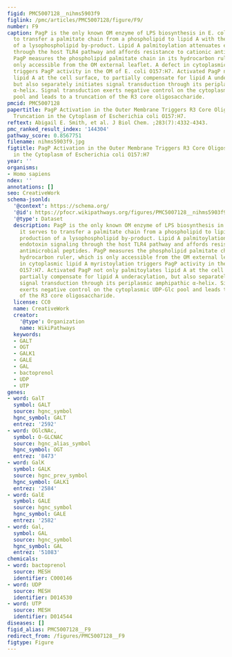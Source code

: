 ```yaml
---
figid: PMC5007128__nihms5903f9
figlink: /pmc/articles/PMC5007128/figure/F9/
number: F9
caption: PagP is the only known OM enzyme of LPS biosynthesis in E. coli, and it serves
  to transfer a palmitate chain from a phospholipid to lipid A with the production
  of a lysophospholipid by-product. Lipid A palmitoylation attenuates endotoxin signaling
  through the host TLR4 pathway and affords resistance to cationic antimicrobial peptides.
  PagP measures the phospholipid palmitate chain in its hydrocarbon ruler, which is
  only accessible from the OM external leaflet. A defect in cytoplasmic lipid A myristoylation
  triggers PagP activity in the OM of E. coli O157:H7. Activated PagP not only palmitoylates
  lipid A at the cell surface, to partially compensate for lipid A underacylation,
  but also separately initiates signal transduction through its periplasmic amphipathic
  α-helix. Signal transduction exerts negative control on the cytoplasmic UDP-Glc
  pool and leads to a truncation of the R3 core oligosaccharide.
pmcid: PMC5007128
papertitle: PagP Activation in the Outer Membrane Triggers R3 Core Oligosaccharide
  Truncation in the Cytoplasm of Escherichia coli O157:H7.
reftext: Abigail E. Smith, et al. J Biol Chem. ;283(7):4332-4343.
pmc_ranked_result_index: '144304'
pathway_score: 0.8567751
filename: nihms5903f9.jpg
figtitle: PagP Activation in the Outer Membrane Triggers R3 Core Oligosaccharide Truncation
  in the Cytoplasm of Escherichia coli O157:H7
year: ''
organisms:
- Homo sapiens
ndex: ''
annotations: []
seo: CreativeWork
schema-jsonld:
  '@context': https://schema.org/
  '@id': https://pfocr.wikipathways.org/figures/PMC5007128__nihms5903f9.html
  '@type': Dataset
  description: PagP is the only known OM enzyme of LPS biosynthesis in E. coli, and
    it serves to transfer a palmitate chain from a phospholipid to lipid A with the
    production of a lysophospholipid by-product. Lipid A palmitoylation attenuates
    endotoxin signaling through the host TLR4 pathway and affords resistance to cationic
    antimicrobial peptides. PagP measures the phospholipid palmitate chain in its
    hydrocarbon ruler, which is only accessible from the OM external leaflet. A defect
    in cytoplasmic lipid A myristoylation triggers PagP activity in the OM of E. coli
    O157:H7. Activated PagP not only palmitoylates lipid A at the cell surface, to
    partially compensate for lipid A underacylation, but also separately initiates
    signal transduction through its periplasmic amphipathic α-helix. Signal transduction
    exerts negative control on the cytoplasmic UDP-Glc pool and leads to a truncation
    of the R3 core oligosaccharide.
  license: CC0
  name: CreativeWork
  creator:
    '@type': Organization
    name: WikiPathways
  keywords:
  - GALT
  - OGT
  - GALK1
  - GALE
  - GAL
  - bactoprenol
  - UDP
  - UTP
genes:
- word: GalT
  symbol: GALT
  source: hgnc_symbol
  hgnc_symbol: GALT
  entrez: '2592'
- word: OGlcNAc,
  symbol: O-GLCNAC
  source: hgnc_alias_symbol
  hgnc_symbol: OGT
  entrez: '8473'
- word: GalK
  symbol: GALK
  source: hgnc_prev_symbol
  hgnc_symbol: GALK1
  entrez: '2584'
- word: GalE
  symbol: GALE
  source: hgnc_symbol
  hgnc_symbol: GALE
  entrez: '2582'
- word: Gal,
  symbol: GAL
  source: hgnc_symbol
  hgnc_symbol: GAL
  entrez: '51083'
chemicals:
- word: bactoprenol
  source: MESH
  identifier: C000146
- word: UDP
  source: MESH
  identifier: D014530
- word: UTP
  source: MESH
  identifier: D014544
diseases: []
figid_alias: PMC5007128__F9
redirect_from: /figures/PMC5007128__F9
figtype: Figure
---
```

